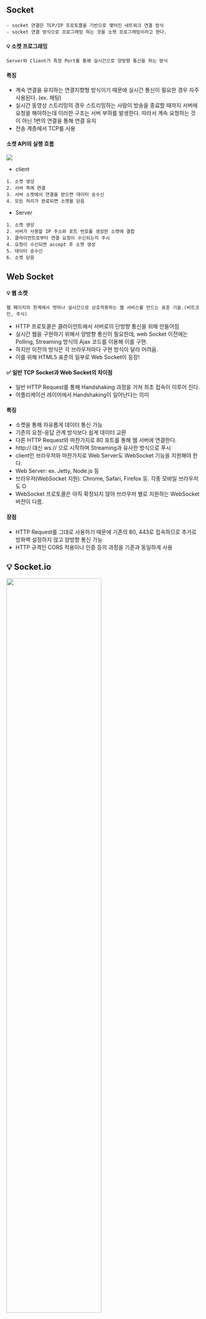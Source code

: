 ## Socket

```
- socket 연결은 TCP/IP 프로토콜을 기반으로 맺어진 네트워크 연결 방식
- socket 연결 방식으로 프로그래밍 하는 것을 소켓 프로그래밍이라고 한다.
```

#### 💡 소켓 프로그래밍

```
Server와 Client가 특정 Port를 통해 실시간으로 양방향 통신을 하는 방식
```

#### 특징

- 계속 연결을 유지하는 연결지향형 방식이기 때문에 실시간 통신이 필요한 경우 자주 사용된다. (ex. 채팅)
- 실시간 동영상 스트리밍의 경우 스트리밍하는 사람이 방송을 종료할 때까지 서버에 요청을 해야하는데 이러한 구조는 서버 부하를 발생한다.
  따라서 계속 요청하는 것이 아닌 1번의 연결을 통해 연결 유지
- 전송 계층에서 TCP를 사용

#### 소켓 API의 실행 흐름

<img src="https://user-images.githubusercontent.com/60870438/180710355-1463d206-a7f6-4297-ab6e-e592c3fdabee.png" >

- client

```
1. 소캣 생성
2. 서버 측에 연결
3. 서버 소켓에서 연결을 받으면 데이터 송수신
4. 모든 처리가 완료되면 소켓을 닫음
```

- Server

```
1. 소켓 생성
2. 서버가 사용할 IP 주소와 포트 번호를 생성한 소켓에 결합
3. 클라이언트로부터 연결 요청이 수신되는지 주시
4. 요청이 수신되면 accept 후 소켓 생성
5. 데이터 송수신
6. 소켓 닫음
```

## Web Socket

#### 💡 웹 소켓

```
웹 페이지의 한계에서 벗어나 실시간으로 상호작용하는 웹 서비스를 만드는 표준 기술.(비트코인, 주식)
```

- HTTP 프로토콜은 클라이언트에서 서버로의 단방향 통신을 위해 만들어짐
- 실시간 웹을 구현하기 위해서 양방향 통신이 필요한데, web Socket 이전에는 Polling, Streaming 방식의 Ajax 코드를 이용해 이를 구현.
- 하지만 이전의 방식은 각 브라우저마다 구현 방식이 달라 어려움.
- 이를 위해 HTML5 표준의 일부로 Web Socket이 등장!

#### ✅ 일반 TCP Socket과 Web Socket의 차이점

- 일반 HTTP Request를 통해 Handshaking 과정을 거쳐 최초 접속이 이루어 진다.
- 어플리케이션 레이어에서 Handshaking이 일어난다는 의미

#### 특징

- 소켓을 통해 자유롭게 데이터 통신 가능
- 기존의 요청-응답 관계 방식보다 쉽게 데이터 교환
- 다른 HTTP Request와 마찬가지로 80 포트를 통해 웹 서버에 연결한다.
- http:// 대신 ws:// 으로 시작하며 Streaming과 유사한 방식으로 푸시
- client인 브라우저와 마찬가지로 Web Server도 WebSocket 기능을 지원해야 한다. 
- Web Server: ex. Jetty, Node.js 등
- 브라우저(WebSocket 지원): Chrome, Safari, Firefox 등. 각종 모바일 브라우저도 O
- WebSocket 프로토콜은 아직 확정되지 않아 브라우저 별로 지원하는 WebSocket 버전이 다름.

#### 장점

- HTTP Request를 그대로 사용하기 때문에 기존의 80, 443로 접속하므로 추가로 방화벽 설정하지 않고 양방향 통신 가능
- HTTP 규격인 CORS 적용이나 인증 등의 과정을 기존과 동일하게 사용


## 💡 Socket.io

<img src="https://user-images.githubusercontent.com/60870438/180655856-07af6064-8b7d-4b25-816f-fcf5985ba782.png" width=70%>

```
각 클라이언트(브라우저) 호환되는 기술을 사용해주는 자바스크립트 모듈
```

- 다양한 방식의 실시간 웹 기술을 손쉽게 사용할 수 있는 모듈 (웹 클라이언트로의 푸시 시원)
- WebSocket, FlashSocket, AJAX Long Polling, AJAX Multi part Streaming, IFrame, JSON Polling 등 다양한 방법을 하나의 API로 추상화한 것
- 즉, Socket.io는 JavaScript를 이용해 브라우저 종류에 상관없이 실시간 웹을 구현할 수 있도록 한 기술

#### 특징

- Socket.io는 현재 바로 사용할 수 있는 기술
- WebSocket 프로토콜은 IETF에 권장하는 표준 프로토콜으로 WebSocket을 지원하지 않는 브라우저는 
  브라우저의 모델, 버전에 따라 AJAX Long Polling, MultiPart Streaming, IFrame을 이용한 푸시, JSON Polling, Flash Socket 등 다양한 방법으로 내부적으로 푸시 메시지를 보낸다.
- 즉, WebSocket을 지원하지 않는 어느 브라우저라도 일관된 모듈로 메시지 전송


## 💡 OSI 6 계층

PDU(Protocol Data Unit)

<img src="https://user-images.githubusercontent.com/60870438/180657897-4ae743eb-cf63-489e-9c66-dec9f273d958.png">

#### 프로토콜 단위

애플리케이션, 표현, 세션 - data(Message)

전송 - segment

네트워크 - packet

데이터 링크 - frame

물리 - bit

#### 데이터의 캡슐화

<img src="https://user-images.githubusercontent.com/60870438/180658058-bb7f3813-8cbe-49fe-8b63-5b8eced0c718.png" width=70%>

```
PDU(Protocol Data Unit)는 SDU(Service Data Unit)과 PCI(Protocol Control Information)으로 구성.
SDU는 전송하려는 데이터, PCI 제어 정보
PCI에는 송/수신자 주소, 오류 검출 코드, 프로토콜 제어 정보 존재
데이터 + 제어 정보 -> 캡슐화(Capsulation)
즉, 캡슐화란 네트워크를 통과하기 위해 전송하는 데이터를 감싸고 네트워크 통과 이후 다시 벗겨내 전송하는 기능
```




## 참고
- [socket.io와 webSocket](https://theheydaze.tistory.com/565)
- [신입 웹 개발자 면접 질문](https://minchoi0912.tistory.com/93)
- [소켓과 소켓 프로그래밍](https://velog.io/@devsh/%EB%84%A4%ED%8A%B8%EC%9B%8C%ED%81%AC-%EA%B8%B0%EC%B4%88-%EA%B0%9C%EB%85%90-%EC%A0%95%EB%A6%AC%ED%95%98%EA%B8%B0-%EC%86%8C%EC%BC%93%EA%B3%BC-%EC%86%8C%EC%BC%93-%ED%94%84%EB%A1%9C%EA%B7%B8%EB%9E%98%EB%B0%8D-%EA%B0%9C%EB%85%90)
- [Node.js와 Socket.io](https://poiemaweb.com/nodejs-socketio)
